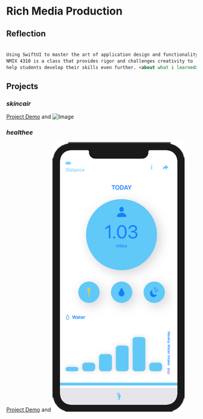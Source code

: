 # Rich Media Production

## Reflection

```markdown

Using SwiftUI to master the art of application design and functionality, 
NMIX 4310 is a class that provides rigor and challenges creativity to 
help students develop their skills even further. <about what i learned>

```

## Projects

### _skincair_
[Project Demo](https://youtu.be/nJUcIRq1zWY) and ![Image](src)

<project description goes here> 
  

### _healthee_

[Project Demo](url) and ![Image](healtheepic.png)

<project description goes here>
  
